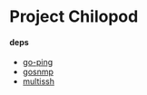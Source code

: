 # Project Chilopod



#### deps

- [go-ping](https://github.com/sparrc/go-ping)
- [gosnmp](https://github.com/soniah/gosnmp)
- [multissh](https://github.com/shanghai-edu/multissh)
